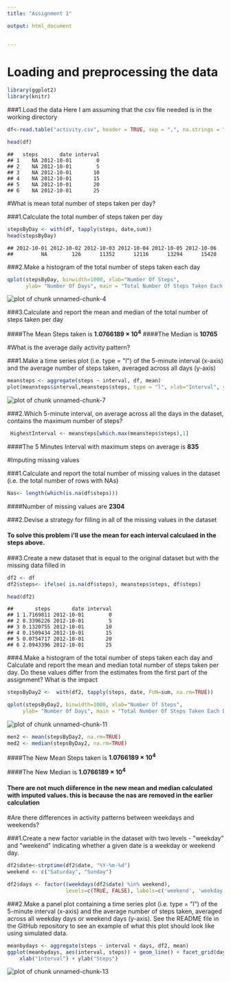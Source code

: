```yaml
---
title: "Assignment 1"

output: html_document


---
```


# Loading and preprocessing the data


```r
library(ggplot2)
library(knitr)
```

###1.Load the data 
Here I am  assuming that the csv file needed is in the working directory 

```r
df<-read.table("activity.csv", header = TRUE, sep = ",", na.strings = "NA")

head(df)
```

```
##   steps       date interval
## 1    NA 2012-10-01        0
## 2    NA 2012-10-01        5
## 3    NA 2012-10-01       10
## 4    NA 2012-10-01       15
## 5    NA 2012-10-01       20
## 6    NA 2012-10-01       25
```

#What is mean total number of steps taken per day?

###1.Calculate the total number of steps taken per day


```r
stepsByDay <- with(df, tapply(steps, date,sum))
head(stepsByDay)
```

```
## 2012-10-01 2012-10-02 2012-10-03 2012-10-04 2012-10-05 2012-10-06 
##         NA        126      11352      12116      13294      15420
```

###2.Make a histogram of the total number of steps taken each day


```r
qplot(stepsByDay, binwidth=1000, xlab="Number Of Steps", 
      ylab= "Number Of Days", main = "Total Number Of Steps Taken Each Day")
```

![plot of chunk unnamed-chunk-4](figure/unnamed-chunk-4-1.png)

###3.Calculate and report the mean and median of the total number of steps taken per day





####The Mean Steps taken is **1.0766189 &times; 10<sup>4</sup>**
####The Median is **10765**

#What is the average daily activity pattern?

###1.Make a time series plot (i.e. type = "l") of the 5-minute interval (x-axis) and the average number of steps taken, averaged across all days (y-axis)


```r
meansteps <- aggregate(steps ~ interval, df, mean)
plot(meansteps$interval,meansteps$steps, type = "l", xlab="Interval", ylab="Average Steps", main="Daily Activity Pattern")
```

![plot of chunk unnamed-chunk-7](figure/unnamed-chunk-7-1.png)

###2.Which 5-minute interval, on average across all the days in the dataset, contains the maximum number of steps?


```r
 HighestInterval <- meansteps[which.max(meansteps$steps),1]
```
####The 5 Minutes Interval with maximum steps on average is **835**

#Imputing missing values

###1.Calculate and report the total number of missing values in the dataset (i.e. the total number of rows with NAs)


```r
Nas<- length(which(is.na(df$steps)))
```
####Number of missing values are **2304**

###2.Devise a strategy for filling in all of the missing values in the dataset
#### To solve this problem i'll use the mean for each interval calculaed in the steps above.

###3.Create a new dataset that is equal to the original dataset but with the missing data filled in


```r
df2 <- df
df2$steps<- ifelse( is.na(df$steps), meansteps$steps, df$steps)

head(df2)
```

```
##       steps       date interval
## 1 1.7169811 2012-10-01        0
## 2 0.3396226 2012-10-01        5
## 3 0.1320755 2012-10-01       10
## 4 0.1509434 2012-10-01       15
## 5 0.0754717 2012-10-01       20
## 6 2.0943396 2012-10-01       25
```

###4.Make a histogram of the total number of steps taken each day and Calculate and report the mean and median total number of steps taken per day. Do these values differ from the estimates from the first part of the assignment? What is the impact


```r
stepsByDay2 <-  with(df2, tapply(steps, date, FUN=sum, na.rm=TRUE))

qplot(stepsByDay2, binwidth=1000, xlab="Number Of Steps", 
     ylab= "Number Of Days", main = "Total Number Of Steps Taken Each Day with Imputed values")
```

![plot of chunk unnamed-chunk-11](figure/unnamed-chunk-11-1.png)

```r
men2 <- mean(stepsByDay2, na.rm=TRUE)
med2 <- median(stepsByDay2, na.rm=TRUE)
```

####The New Mean Steps taken is **1.0766189 &times; 10<sup>4</sup>**

####The New Median is **1.0766189 &times; 10<sup>4</sup>**

#### There are not much diiference in the new mean and median calculated with imputed values. this is because the nas are removed in the earlier calculation


#Are there differences in activity patterns between weekdays and weekends?

###1.Create a new factor variable in the dataset with two levels - "weekday" and "weekend" indicating whether a given date is a weekday or weekend day.


```r
df2$date<-strptime(df2$date, "%Y-%m-%d")
weekend <- c("Saturday", "Sunday")

df2$days <- factor((weekdays(df2$date) %in% weekend), 
                   levels=c(TRUE, FALSE), labels=c('weekend', 'weekday'))
```

###2.Make a panel plot containing a time series plot (i.e. type = "l") of the 5-minute interval (x-axis) and the average number of steps taken, averaged across all weekday days or weekend days (y-axis). See the README file in the GitHub repository to see an example of what this plot should look like using simulated data.


```r
meanbydays <- aggregate(steps ~ interval + days, df2, mean)
ggplot(meanbydays, aes(interval, steps)) + geom_line() + facet_grid(days ~ .) +
    xlab("Interval") + ylab("Steps")
```

![plot of chunk unnamed-chunk-13](figure/unnamed-chunk-13-1.png)
